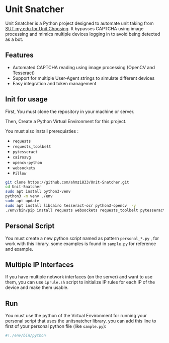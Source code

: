 # Unit Snatcher

Unit Snatcher is a Python project designed to automate unit taking from [SUT my.edu for Unit Choosing](https://my.edu.sharif.edu). It bypasses CAPTCHA using image processing and mimics multiple devices logging in to avoid being detected as a bot.

## Features
- Automated CAPTCHA reading using image processing (OpenCV and Tesseract)
- Support for multiple User-Agent strings to simulate different devices
- Easy integration and token management

## Init for usage

First, You must clone the repository in your machine or server.

Then, Create a Python Virtual Environment for this project.

You must also install prerequisties :

- `requests`
- `requests_toolbelt`
- `pytesseract`
- `cairosvg`
- `opencv-python`
- `websockets`
- `Pillow`

```bash
git clone https://github.com/ahmz1833/Unit-Snatcher.git
cd Unit-Snatcher
sudo apt install python3-venv
python3 -m venv ./env
sudo apt update
sudo apt install libcairo tesseract-ocr python3-opencv  -y
./env/bin/pip install requests websockets requests_toolbelt pytesseract cairosvg opencv-python Pillow
```

## Personal Script

You must create a new python script named as pattern `personal_*.py` , for work with this library. some examples is found in `sample.py` for reference and example.

## Multiple IP Interfaces
If you have multiple network interfaces (on the server) and want to use them, you can use `iprule.sh` script to initialize IP rules for each IP of the device and make them usable.

## Run
You must use the python of the Virtual Environment for running your personal script that uses the unitsnatcher library. 
you can add this line to first of your personal python file (like `sample.py`):
```python
#!./env/bin/python
```
